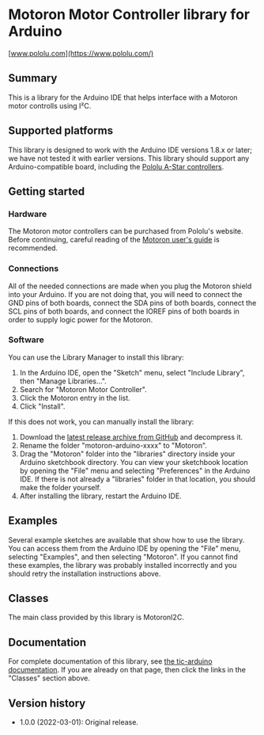 # Motoron Motor Controller library for Arduino

[www.pololu.com](https://www.pololu.com/)

## Summary

This is a library for the Arduino IDE that helps interface with a
Motoron motor controlls using I&sup2;C.

## Supported platforms

This library is designed to work with the Arduino IDE versions 1.8.x or later;
we have not tested it with earlier versions.  This library should support any
Arduino-compatible board, including the [Pololu A-Star controllers][a-star].

## Getting started

### Hardware

The Motoron motor controllers can be purchased from Pololu's website.
Before continuing, careful reading of the [Motoron user's guide][guide]
is recommended.

### Connections

All of the needed connections are made when you plug the Motoron shield into
your Arduino.  If you are not doing that, you will need to connect the GND
pins of both boards, connect the SDA pins of both boards, connect the SCL pins
of both boards, and connect the IOREF pins of both boards in order to supply
logic power for the Motoron.

### Software

You can use the Library Manager to install this library:

1. In the Arduino IDE, open the "Sketch" menu, select "Include Library", then
   "Manage Libraries...".
2. Search for "Motoron Motor Controller".
3. Click the Motoron entry in the list.
4. Click "Install".

If this does not work, you can manually install the library:

1. Download the [latest release archive from GitHub][releases]
   and decompress it.
2. Rename the folder "motoron-arduino-xxxx" to "Motoron".
3. Drag the "Motoron" folder into the "libraries" directory inside your
   Arduino sketchbook directory. You can view your sketchbook location by
   opening the "File" menu and selecting "Preferences" in the Arduino IDE. If
   there is not already a "libraries" folder in that location, you should make
   the folder yourself.
4. After installing the library, restart the Arduino IDE.

## Examples

Several example sketches are available that show how to use the library. You can
access them from the Arduino IDE by opening the "File" menu, selecting
"Examples", and then selecting "Motoron". If you cannot find these
examples, the library was probably installed incorrectly and you should retry
the installation instructions above.

## Classes

The main class provided by this library is MotoronI2C.

## Documentation

For complete documentation of this library, see [the tic-arduino documentation][doc].  If you are already on that page, then click the links in the "Classes" section above.

[a-star]: https://www.pololu.com/a-star
[releases]: https://github.com/pololu/motoron-arduino/releases
[doc]: https://pololu.github.io/motoron-arduino/
[guide]: https://www.pololu.com/docs/0J84
[ide]: https://www.arduino.cc/en/Main/Software

## Version history

* 1.0.0 (2022-03-01): Original release.
